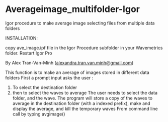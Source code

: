 Averageimage_multifolder-Igor
=============================

Igor procedure to make average image selecting files from multiple data folders

INSTALLATION:

copy ave_image.ipf file in the Igor Procedure subfolder in your Wavemetrics folder. Restart Igor Pro


By Alex Tran-Van-Minh (alexandra.tran.van.minh@gmail.com)

This function is to make an average of images stored in different data folders
First a prompt input asks the user :
1. To select the destination folder
2. then to select the waves to average
The user needs to select the data folder, and the wave.
The program will store a copy of the waves to average in the destination folder (with a indexed prefix), make and display the average, 
and kill the temporary waves
From command line call by typing avgimage()